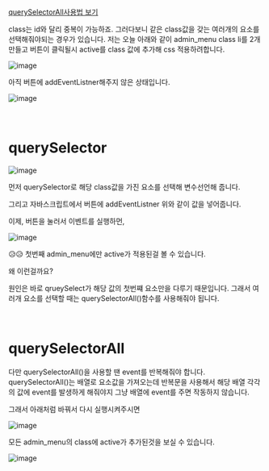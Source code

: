 <br/><br/>
[querySelectorAll사용법 보기](#queryselectorall)

class는 id와 달리 중복이 가능하죠. 그러다보니 같은 class값을 갖는 여러개의 요소를 선택해줘야되는 경우가 있습니다. 저는 오늘 아래와 같이 admin_menu class li를 2개 만들고 버튼이 클릭될시 active를 class 값에 추가해 css 적용하려합니다. 

![image](https://user-images.githubusercontent.com/79133602/136018756-42170fe3-ecd0-4b9a-9cdd-26b3aa2d6474.png)

아직 버튼에 addEventListner해주지 않은 상태입니다.

![image](https://user-images.githubusercontent.com/79133602/136019791-545a1a9c-11c8-4602-a721-364b73de1ff8.png)
<br/><br/><br/>

# querySelector


![image](https://user-images.githubusercontent.com/79133602/136019294-a308ef6f-2a26-40b0-8070-57aee17c5012.png)

먼저 querySelector로 해당 class값을 가진 요소를 선택해 변수선언해 줍니다. 

그리고
자바스크립트에서 버튼에 addEventListner 위와 같이 값을 넣어줍니다. 

이제, 버튼을 눌러서 이벤트를 실행하먼, 

![image](https://user-images.githubusercontent.com/79133602/136020309-9a807a95-a4e6-40cf-a009-37b3fcb44d54.png)

😥😥 첫번째 admin_menu에만 active가 적용된걸 볼 수 있습니다. 

왜 이런걸까요? 

원인은 바로 qrueySelect가 해당 값의 첫번쨰 요소만을 다루기 때문입니다. 그래서 여러개 요소를 선택할 때는 querySelectorAll()함수를 사용해줘야 됩니다. 
<br/><br/><br/>

# querySelectorAll

다만 querySelectorAll()을 사용할 땐 event를 반복해줘야 합니다. querySelectorAll()는 배열로 요소값을 가져오는데 반복문을 사용해서 해당 배열 각각의 값에 event를 발생하게 해줘야지 그냥 배열에 event를 주면 작동하지 않습니다. 

그래서 아래처럼 바꿔서 다시 실행시켜주시면 

![image](https://user-images.githubusercontent.com/79133602/136019427-62fe53bb-3a27-42e1-9ffe-e0f0b85b36b5.png)

모든 admin_menu의 class에 active가 추가된것을 보실 수 있습니다. 

![image](https://user-images.githubusercontent.com/79133602/136020095-d67afd08-1e56-4701-b547-94585e351111.png)

